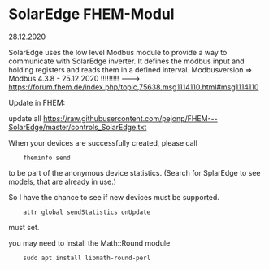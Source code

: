 # SolarEdge FHEM-Modul

28.12.2020 

SolarEdge uses the low level Modbus module to provide a way to communicate with SolarEdge inverter.
It defines the modbus input and holding registers and reads them in a defined interval.
Modbusversion => Modbus 4.3.8 - 25.12.2020      !!!!!!!!!      ---> https://forum.fhem.de/index.php/topic,75638.msg1114110.html#msg1114110

Update in FHEM:

update all https://raw.githubusercontent.com/pejonp/FHEM---SolarEdge/master/controls_SolarEdge.txt


When your devices are successfully created, please call

		fheminfo send

to be part of the anonymous device statistics. (Search for SplarEdge to see models, that are already in use.)

So I have the chance to see if new devices must be supported.

		attr global sendStatistics onUpdate

must set.

you may need to install the Math::Round module

 		sudo apt install libmath-round-perl
